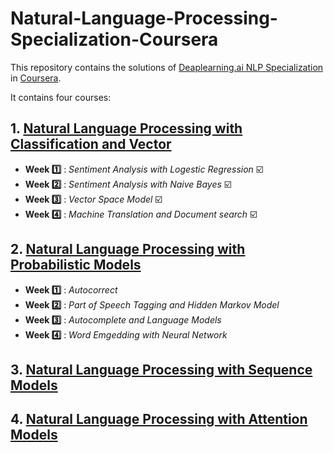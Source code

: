 # Natural-Language-Processing-Specialization-Coursera

This repository contains the solutions of [Deaplearning.ai NLP Specialization](https://www.coursera.org/specializations/natural-language-processing) in [Coursera](https://www.coursera.org/).

It contains four courses:
 ## 1. [Natural Language Processing with Classification and Vector](https://www.coursera.org/learn/classification-vector-spaces-in-nlp)
 
 - **Week :one:** : *Sentiment Analysis with Logestic Regression* :ballot_box_with_check:
 - **Week :two:** : *Sentiment Analysis with Naive Bayes* :ballot_box_with_check:
 - **Week :three:** : *Vector Space Model* :ballot_box_with_check:
 - **Week :four:** : *Machine Translation and Document search* :ballot_box_with_check:
 
    
    
 ## 2. [Natural Language Processing with Probabilistic Models](https://www.coursera.org/learn/probabilistic-models-in-nlp)
 
 - **Week :one:** : *Autocorrect* 
 - **Week :two:** : *Part of Speech Tagging and Hidden Markov Model* 
 - **Week :three:** : *Autocomplete and Language Models* 
 - **Week :four:** : *Word Emgedding with Neural Network* 
 
 
 ## 3. [Natural Language Processing with Sequence Models](https://www.coursera.org/learn/sequence-models-in-nlp)
 
 
 ## 4. [Natural Language Processing with Attention Models](https://www.coursera.org/learn/attention-models-in-nlp)

 
